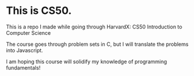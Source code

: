 # This is CS50.

This is a repo I made while going through HarvardX: CS50 Introduction to Computer Science

The course goes through problem sets in C, but I will translate the problems into Javascript.

I am hoping this course will solidify my knowledge of programming fundamentals!
